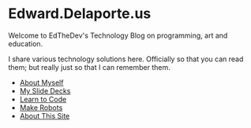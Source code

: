 # Edward.Delaporte.us

Welcome to EdTheDev's Technology Blog on programming, art and education.

I share various technology solutions here. Officially so that you can read them; but really just so that I can remember them.

- [About Myself](/me)
- [My Slide Decks](/slides)
- [Learn to Code](/learn2code)
- [Make Robots](/robots)
- [About This Site](learn2code/aboutSite.html)
